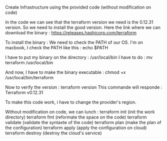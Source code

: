 Create Infrastructure using the provided code (without modification on code)

In the code we can see that the terraform version we need is the 0.12.31 version. 
So we need to install the good version. 
Here the link where we can download the binary : https://releases.hashicorp.com/terraform

To install the binary : 
We need to check the PATH of our OS. 
I'm on macbook, I check the PATH like this : echo $PATH

I have to put my binary on the directory : /usr/local/bin 
I have to do : mv terraform /usr/local/bin

And now, I have to make the binary executable : chmod +x /usr/local/bin/terraform

Now to verify the version : terraform version 
This commande will responde : Terraform v0.12.31

To make this code work, i have to change the provider's region. 

Without modification on code, we can lunch :
terraform init (init the work directory)
terraform fmt (reformate the space on the code)
terraform validate (validate the syntaxte of the code)
terraform plan (make the plan of the configuration)
terraform apply (apply the configuration on cloud)
terraform destroy (destroy the cloud's service)